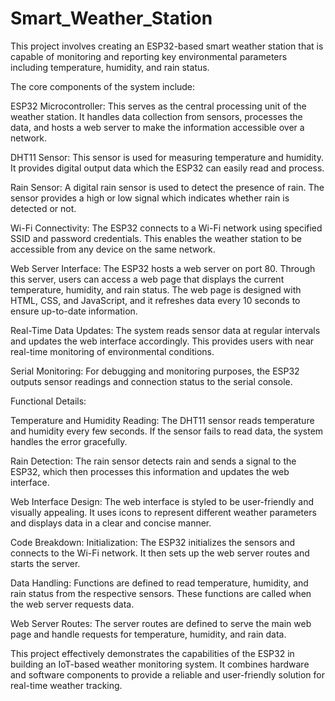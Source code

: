 # Smart_Weather_Station

This project involves creating an ESP32-based smart weather station that is capable of monitoring and reporting key environmental parameters including temperature, humidity, and rain status. 


The core components of the system include:

ESP32 Microcontroller: This serves as the central processing unit of the weather station. It handles data collection from sensors, processes the data, and hosts a web server to make the information accessible over a network.

DHT11 Sensor: This sensor is used for measuring temperature and humidity. It provides digital output data which the ESP32 can easily read and process.

Rain Sensor: A digital rain sensor is used to detect the presence of rain. The sensor provides a high or low signal which indicates whether rain is detected or not.

Wi-Fi Connectivity: The ESP32 connects to a Wi-Fi network using specified SSID and password credentials. This enables the weather station to be accessible from any device on the same network.

Web Server Interface: The ESP32 hosts a web server on port 80. Through this server, users can access a web page that displays the current temperature, humidity, and rain status. The web page is designed with HTML, CSS, and JavaScript, and it refreshes data every 10 seconds to ensure up-to-date information.

Real-Time Data Updates: The system reads sensor data at regular intervals and updates the web interface accordingly. This provides users with near real-time monitoring of environmental conditions.

Serial Monitoring: For debugging and monitoring purposes, the ESP32 outputs sensor readings and connection status to the serial console.


Functional Details:

Temperature and Humidity Reading: The DHT11 sensor reads temperature and humidity every few seconds. If the sensor fails to read data, the system handles the error gracefully.

Rain Detection: The rain sensor detects rain and sends a signal to the ESP32, which then processes this information and updates the web interface.

Web Interface Design: The web interface is styled to be user-friendly and visually appealing. It uses icons to represent different weather parameters and displays data in a clear and concise manner.


Code Breakdown:
Initialization: The ESP32 initializes the sensors and connects to the Wi-Fi network. It then sets up the web server routes and starts the server.

Data Handling: Functions are defined to read temperature, humidity, and rain status from the respective sensors. These functions are called when the web server requests data.

Web Server Routes: The server routes are defined to serve the main web page and handle requests for temperature, humidity, and rain data.


This project effectively demonstrates the capabilities of the ESP32 in building an IoT-based weather monitoring system. It combines hardware and software components to provide a reliable and user-friendly solution for real-time weather tracking.





